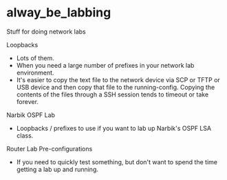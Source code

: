 # alway_be_labbing
Stuff for doing network labs


Loopbacks
 - Lots of them.
 - When you need a large number of prefixes in your network lab environment.
 - It's easier to copy the text file to the network device via SCP or TFTP or USB device and then copy that file to the running-config.  Copying the contents of the files through a SSH session tends to timeout or take forever.


Narbik OSPF Lab
 - Loopbacks / prefixes to use if you want to lab up Narbik's OSPF LSA class.


Router Lab Pre-configurations
 - If you need to quickly test something, but don't want to spend the time getting a lab up and running.

